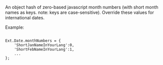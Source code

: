 An object hash of zero-based javascript month numbers (with short month names as keys. note: keys are case-sensitive).
Override these values for international dates.

Example:

<pre><code>
Ext.Date.monthNumbers = {
    'ShortJanNameInYourLang':0,
    'ShortFebNameInYourLang':1,
    ...
};
</code></pre>
